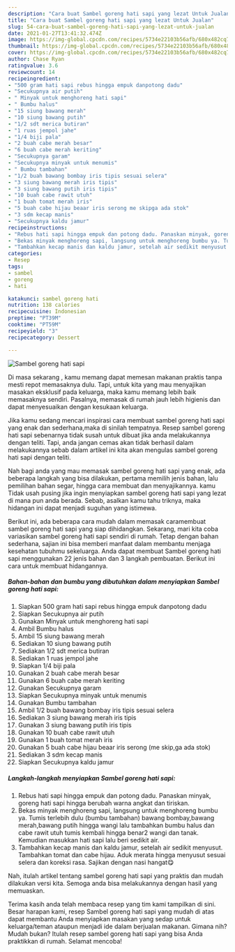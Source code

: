 ```yaml
---
description: "Cara buat Sambel goreng hati sapi yang lezat Untuk Jualan"
title: "Cara buat Sambel goreng hati sapi yang lezat Untuk Jualan"
slug: 54-cara-buat-sambel-goreng-hati-sapi-yang-lezat-untuk-jualan
date: 2021-01-27T13:41:32.474Z
image: https://img-global.cpcdn.com/recipes/5734e22103b56afb/680x482cq70/sambel-goreng-hati-sapi-foto-resep-utama.jpg
thumbnail: https://img-global.cpcdn.com/recipes/5734e22103b56afb/680x482cq70/sambel-goreng-hati-sapi-foto-resep-utama.jpg
cover: https://img-global.cpcdn.com/recipes/5734e22103b56afb/680x482cq70/sambel-goreng-hati-sapi-foto-resep-utama.jpg
author: Chase Ryan
ratingvalue: 3.6
reviewcount: 14
recipeingredient:
- "500 gram hati sapi rebus hingga empuk danpotong dadu"
- "Secukupnya air putih"
- " Minyak untuk menghoreng hati sapi"
- " Bumbu halus"
- "15 siung bawang merah"
- "10 siung bawang putih"
- "1/2 sdt merica butiran"
- "1 ruas jempol jahe"
- "1/4 biji pala"
- "2 buah cabe merah besar"
- "6 buah cabe merah keriting"
- "Secukupnya garam"
- "Secukupnya minyak untuk menumis"
- " Bumbu tambahan"
- "1/2 buah bawang bombay iris tipis sesuai selera"
- "3 siung bawang merah iris tipis"
- "3 siung bawang putih iris tipis"
- "10 buah cabe rawit utuh"
- "1 buah tomat merah iris"
- "5 buah cabe hijau beaar iris serong me skipga ada stok"
- "3 sdm kecap manis"
- "Secukupnya kaldu jamur"
recipeinstructions:
- "Rebus hati sapi hingga empuk dan potong dadu. Panaskan minyak, goreng hati sapi hingga berubah warna angkat dan tiriskan."
- "Bekas minyak menghoreng sapi, langsung untuk menghoreng bumbu ya. Tumis terlebih dulu (bumbu tambahan) bawang bombay,bawang merah,bawang putih hingga wangi lalu tambahkan bumbu halus dan cabe rawit utuh tumis kembali hingga benar2 wangi dan tanak. Kemudian masukkan hati sapi lalu beri sedikit air."
- "Tambahkan kecap manis dan kaldu jamur, setelah air sedikit menyusut. Tambahkan tomat dan cabe hijau. Aduk merata hingga menyusut sesuai selera dan koreksi rasa. Sajikan dengan nasi hangat😋"
categories:
- Resep
tags:
- sambel
- goreng
- hati

katakunci: sambel goreng hati 
nutrition: 138 calories
recipecuisine: Indonesian
preptime: "PT39M"
cooktime: "PT59M"
recipeyield: "3"
recipecategory: Dessert

---
```



![Sambel goreng hati sapi](https://img-global.cpcdn.com/recipes/5734e22103b56afb/680x482cq70/sambel-goreng-hati-sapi-foto-resep-utama.jpg)

Di masa  sekarang , kamu memang dapat memesan makanan praktis tanpa mesti repot memasaknya dulu. Tapi, untuk kita yang mau menyajikan masakan eksklusif pada keluarga, maka kamu memang lebih baik memasaknya sendiri. Pasalnya, memasak di rumah jauh lebih higienis dan dapat menyesuaikan dengan kesukaan keluarga.

Jika kamu sedang mencari inspirasi cara membuat sambel goreng hati sapi yang enak dan sederhana,maka di sinilah tempatnya. Resep sambel goreng hati sapi  sebenarnya tidak susah untuk dibuat jika anda melakukannya dengan teliti. Tapi, anda jangan cemas akan tidak berhasil dalam melakukannya 
sebab dalam artikel ini kita akan mengulas sambel goreng hati sapi dengan teliti.  



Nah bagi anda yang mau memasak sambel goreng hati sapi yang enak, ada beberapa langkah yang bisa dilakukan, pertama memilih jenis bahan, lalu pemilihan bahan segar, hingga cara membuat dan menyajikannya. kamu Tidak usah pusing jika ingin menyiapkan sambel goreng hati sapi yang lezat di mana pun anda berada. Sebab, asalkan kamu  tahu triknya, maka hidangan ini dapat menjadi suguhan yang istimewa.

Berikut ini, ada beberapa cara mudah dalam memasak caramembuat sambel goreng hati sapi yang siap dihidangkan. Sekarang, mari kita coba variasikan sambel goreng hati sapi sendiri di rumah. Tetap dengan bahan sederhana, sajian ini bisa memberi manfaat dalam membantu menjaga kesehatan tubuhmu sekeluarga. Anda dapat membuat Sambel goreng hati sapi menggunakan 22 jenis bahan dan 3 langkah pembuatan. Berikut ini cara untuk membuat hidangannya.

<!--inarticleads1-->

##### Bahan-bahan dan bumbu yang dibutuhkan dalam menyiapkan Sambel goreng hati sapi:

1. Siapkan 500 gram hati sapi rebus hingga empuk danpotong dadu
1. Siapkan Secukupnya air putih
1. Gunakan  Minyak untuk menghoreng hati sapi
1. Ambil  Bumbu halus
1. Ambil 15 siung bawang merah
1. Sediakan 10 siung bawang putih
1. Sediakan 1/2 sdt merica butiran
1. Sediakan 1 ruas jempol jahe
1. Siapkan 1/4 biji pala
1. Gunakan 2 buah cabe merah besar
1. Gunakan 6 buah cabe merah keriting
1. Gunakan Secukupnya garam
1. Siapkan Secukupnya minyak untuk menumis
1. Gunakan  Bumbu tambahan
1. Ambil 1/2 buah bawang bombay iris tipis sesuai selera
1. Sediakan 3 siung bawang merah iris tipis
1. Gunakan 3 siung bawang putih iris tipis
1. Gunakan 10 buah cabe rawit utuh
1. Gunakan 1 buah tomat merah iris
1. Gunakan 5 buah cabe hijau beaar iris serong (me skip,ga ada stok)
1. Sediakan 3 sdm kecap manis
1. Siapkan Secukupnya kaldu jamur




<!--inarticleads2-->

##### Langkah-langkah menyiapkan Sambel goreng hati sapi:

1. Rebus hati sapi hingga empuk dan potong dadu. Panaskan minyak, goreng hati sapi hingga berubah warna angkat dan tiriskan.
1. Bekas minyak menghoreng sapi, langsung untuk menghoreng bumbu ya. Tumis terlebih dulu (bumbu tambahan) bawang bombay,bawang merah,bawang putih hingga wangi lalu tambahkan bumbu halus dan cabe rawit utuh tumis kembali hingga benar2 wangi dan tanak. Kemudian masukkan hati sapi lalu beri sedikit air.
1. Tambahkan kecap manis dan kaldu jamur, setelah air sedikit menyusut. Tambahkan tomat dan cabe hijau. Aduk merata hingga menyusut sesuai selera dan koreksi rasa. Sajikan dengan nasi hangat😋




Nah, itulah artikel tentang  sambel goreng hati sapi  yang praktis dan mudah dilakukan versi kita. Semoga anda bisa melakukannya dengan hasil yang memuaskan. 

Terima kasih anda telah membaca resep yang tim kami tampilkan di sini. Besar harapan kami, resep  Sambel goreng hati sapi yang mudah di atas dapat membantu Anda menyiapkan masakan yang sedap untuk keluarga/teman ataupun menjadi ide dalam berjualan makanan. Gimana nih? Mudah bukan? Itulah resep sambel goreng hati sapi yang bisa Anda praktikkan di rumah. Selamat mencoba!

